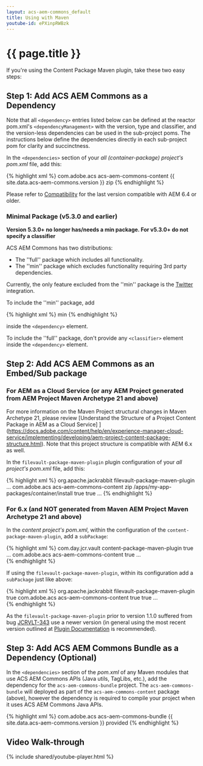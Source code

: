 ```yaml
---
layout: acs-aem-commons_default
title: Using with Maven
youtube-id: ePXinpRWBzk
---
```


# {{ page.title }}

If you're using the Content Package Maven plugin, take these two easy steps:

## Step 1: Add ACS AEM Commons as a Dependency

Note that all `<dependency>` entries listed below can be defined at the reactor pom.xml's `<dependencyManagement>` with the version, type and classifier, and the version-less dependencies can be used in the sub-project poms. The instructions below define the dependencies directly in each sub-project pom for clarity and succinctness. 

In the `<dependencies>` section of your _all (container-package) project's pom.xml_ file, add this:

{% highlight xml %}
<dependency>
    <groupId>com.adobe.acs</groupId>
    <artifactId>acs-aem-commons-content</artifactId>
    <version>{{ site.data.acs-aem-commons.version }}</version>
    <type>zip</type>
</dependency>
{% endhighlight %}

Please refer to [Compatibility](/acs-aem-commons/pages/compatibility.html) for the last version compatible with AEM 6.4 or older.

### Minimal Package (v5.3.0 and earlier)

__Version 5.3.0+ no longer has/needs a min package. For v5.3.0+ do not specify a classifier__

ACS AEM Commons has two distributions:

* The ''full'' package which includes all functionality.
* The ''min'' package which excludes functionality requiring 3rd party dependencies.

Currently, the only feature excluded from the ''min'' package is the [Twitter](/acs-aem-commons/features/twitter.html) integration.

To include the ''min'' package, add

{% highlight xml %}
<classifier>min</classifier>
{% endhighlight %}

inside the `<dependency>` element.

To include the ''full'' package, don't provide any `<classifier>` element inside the `<dependency>` element.

## Step 2: Add ACS AEM Commons as an Embed/Sub package

### For AEM as a Cloud Service (or any AEM Project generated from AEM Project Maven Archetype 21 and above)

For more information on the Maven Project structural changes in Maven Archetype 21, please review [Understand the Structure of a Project Content Package in AEM as a Cloud Service]
](https://docs.adobe.com/content/help/en/experience-manager-cloud-service/implementing/developing/aem-project-content-package-structure.html). Note that this project structure is compatible with AEM 6.x as well.

In the `filevault-package-maven-plugin` plugin configuration of your _all project's pom.xml_ file, add this:

{% highlight xml %}
<plugins>
    <plugin>
        <groupId>org.apache.jackrabbit</groupId>
        <artifactId>filevault-package-maven-plugin</artifactId>
        ...
        <configuration>
            <embeddeds>
                <embedded>
                    <groupId>com.adobe.acs</groupId>
                    <artifactId>acs-aem-commons-content</artifactId>
                    <type>zip</type>
                    <target>/apps/my-app-packages/container/install</target>
                    <filter>true</filter>
                    <isAllVersionsFilter>true</isAllVersionsFilter>
                </embedded>
                ...
{% endhighlight %}

### For 6.x (and NOT generated from Maven AEM Project Maven Archetype 21 and above)

In the _content project's pom.xml_, within the configuration of the `content-package-maven-plugin`, add a `subPackage`:

{% highlight xml %}
<plugin>
    <groupId>com.day.jcr.vault</groupId>
    <artifactId>content-package-maven-plugin</artifactId>
    <extensions>true</extensions>
    <configuration>
        ...
        <subPackages>
            <subPackage>
                <groupId>com.adobe.acs</groupId>
                <artifactId>acs-aem-commons-content</artifactId>
                <filter>true</filter>
            </subPackage>
        </subPackages>
        ...
    </configuration>
</plugin>    
{% endhighlight %}

If using the `filevault-package-maven-plugin`, within its configuration add a `subPackage` just like above: 

{% highlight xml %}
<plugin>
    <groupId>org.apache.jackrabbit</groupId>
    <artifactId>filevault-package-maven-plugin</artifactId>
    <extensions>true</extensions>
    <configuration>
        <subPackages>
            <subPackage>
                <groupId>com.adobe.acs</groupId>
                <artifactId>acs-aem-commons-content</artifactId>
                <filter>true</filter>
                <isAllVersionsFilter>true</isAllVersionsFilter>
            </subPackage>
        </subPackages>
        ...
    </configuration>
</plugin>    
{% endhighlight %}

As the `filevault-package-maven-plugin` prior to version 1.1.0 suffered from bug [JCRVLT-343](https://issues.apache.org/jira/browse/JCRVLT-343) use a newer version (in general using the most recent version outlined at [Plugin Documentation](https://jackrabbit.apache.org/filevault-package-maven-plugin/plugin-info.html#usage) is recommended).

## Step 3: Add ACS AEM Commons Bundle as a Dependency (Optional)

In the `<dependencies>` section of the _pom.xml_ of any Maven modules that use ACS AEM Commons APIs (Java utils, TagLibs, etc.), add the dependency for the `acs-aem-commons-bundle` project. The `acs-aem-commons-bundle` will deployed as part of the `acs-aem-commons-content` package (above), however the dependency is required to compile your project when it uses ACS AEM Commons Java APIs.

{% highlight xml %}
<dependency>
    <groupId>com.adobe.acs</groupId>
    <artifactId>acs-aem-commons-bundle</artifactId>
    <version>{{ site.data.acs-aem-commons.version }}</version>
    <scope>provided</scope>
</dependency>
{% endhighlight %}

## Video Walk-through

{% include shared/youtube-player.html %}

